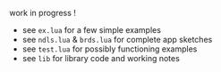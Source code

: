 work in progress !

- see `ex.lua` for a few simple examples
- see `ndls.lua` & `brds.lua` for complete app sketches
- see `test.lua` for possibly functioning examples
- see `lib` for library code and working notes
